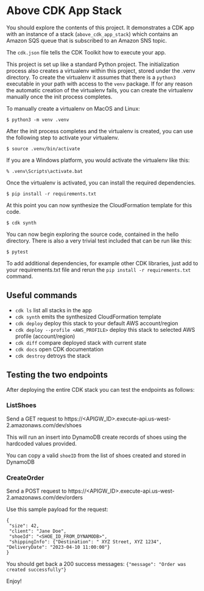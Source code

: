 # Above CDK App Stack

You should explore the contents of this project. It demonstrates a CDK app with an instance of a stack (`above_cdk_app_stack`)
which contains an Amazon SQS queue that is subscribed to an Amazon SNS topic.

The `cdk.json` file tells the CDK Toolkit how to execute your app.

This project is set up like a standard Python project. The initialization process also creates
a virtualenv within this project, stored under the .venv directory. To create the virtualenv
it assumes that there is a `python3` executable in your path with access to the `venv` package.
If for any reason the automatic creation of the virtualenv fails, you can create the virtualenv
manually once the init process completes.

To manually create a virtualenv on MacOS and Linux:

```
$ python3 -m venv .venv
```

After the init process completes and the virtualenv is created, you can use the following
step to activate your virtualenv.

```
$ source .venv/bin/activate
```

If you are a Windows platform, you would activate the virtualenv like this:

```
% .venv\Scripts\activate.bat
```

Once the virtualenv is activated, you can install the required dependencies.

```
$ pip install -r requirements.txt
```

At this point you can now synthesize the CloudFormation template for this code.

```
$ cdk synth
```

You can now begin exploring the source code, contained in the hello directory.
There is also a very trivial test included that can be run like this:

```
$ pytest
```

To add additional dependencies, for example other CDK libraries, just add to
your requirements.txt file and rerun the `pip install -r requirements.txt`
command.

## Useful commands

- `cdk ls` list all stacks in the app
- `cdk synth` emits the synthesized CloudFormation template
- `cdk deploy` deploy this stack to your default AWS account/region
- `cdk deploy --profile <AWS_PROFILE>` deploy this stack to selected AWS profile (account/region)
- `cdk diff` compare deployed stack with current state
- `cdk docs` open CDK documentation
- `cdk destroy` detroys the stack

## Testing the two endpoints

After deploying the entire CDK stack you can test the endpoints as follows:

### ListShoes

Send a GET request to https://<APIGW_ID>.execute-api.us-west-2.amazonaws.com/dev/shoes

This will run an insert into DynamoDB create records of shoes using the hardcoded values provided.

You can copy a valid `shoeID` from the list of shoes created and stored in DynamoDB

### CreateOrder

Send a POST request to https://<APIGW_ID>.execute-api.us-west-2.amazonaws.com/dev/orders

Use this sample payload for the request:

```
{
 "size": 42,
 "client": "Jane Doe",
 "shoeId": "<SHOE_ID_FROM_DYNAMODB>",
 "shippingInfo": {"Destination": " XYZ Street, XYZ 1234", "DeliveryDate": "2023-04-10 11:00:00"}
}
```

You should get back a 200 success messages: `{"message": "Order was created successfully"}`

Enjoy!
